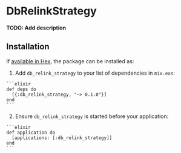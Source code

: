 # DbRelinkStrategy

**TODO: Add description**

## Installation

If [available in Hex](https://hex.pm/docs/publish), the package can be installed as:

  1. Add `db_relink_strategy` to your list of dependencies in `mix.exs`:

    ```elixir
    def deps do
      [{:db_relink_strategy, "~> 0.1.0"}]
    end
    ```

  2. Ensure `db_relink_strategy` is started before your application:

    ```elixir
    def application do
      [applications: [:db_relink_strategy]]
    end
    ```

